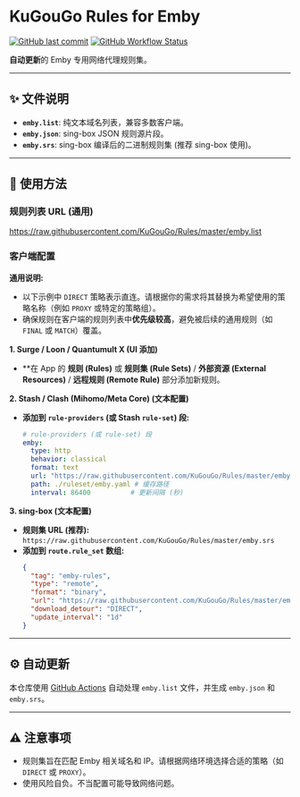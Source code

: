 # KuGouGo Rules for Emby

[![GitHub last commit](https://img.shields.io/github/last-commit/KuGouGo/Rules?label=Last%20Updated)](https://github.com/KuGouGo/Rules/commits/main)
[![GitHub Workflow Status](https://img.shields.io/github/actions/workflow/status/KuGouGo/Rules/update-rules.yml?branch=main&label=Auto%20Update)](https://github.com/KuGouGo/Rules/actions/workflows/update-rules.yml)

**自动更新**的 Emby 专用网络代理规则集。

---

## ✨ 文件说明

*   **`emby.list`**: 纯文本域名列表，兼容多数客户端。
*   **`emby.json`**: sing-box JSON 规则源片段。
*   **`emby.srs`**: sing-box 编译后的二进制规则集 (推荐 sing-box 使用)。

---

## 🚀 使用方法

### 规则列表 URL (通用)

https://raw.githubusercontent.com/KuGouGo/Rules/master/emby.list

### 客户端配置

**通用说明:**
*   以下示例中 `DIRECT` 策略表示直连。请根据你的需求将其替换为希望使用的策略名称（例如 `PROXY` 或特定的策略组）。
*   确保规则在客户端的规则列表中**优先级较高**，避免被后续的通用规则（如 `FINAL` 或 `MATCH`）覆盖。

**1. Surge / Loon / Quantumult X (UI 添加)**

*   **在 App 的 **规则 (Rules)** 或 **规则集 (Rule Sets)** / **外部资源 (External Resources)** / **远程规则 (Remote Rule)** 部分添加新规则。

**2. Stash / Clash (Mihomo/Meta Core) (文本配置)**

*   **添加到 `rule-providers` (或 Stash `rule-set`) 段:**
    ```yaml
    # rule-providers (或 rule-set) 段
    emby:
      type: http
      behavior: classical
      format: text
      url: "https://raw.githubusercontent.com/KuGouGo/Rules/master/emby.list"
      path: ./ruleset/emby.yaml # 缓存路径
      interval: 86400          # 更新间隔 (秒)
    ```
**3. sing-box (文本配置)**

*   **规则集 URL (推荐):** `https://raw.githubusercontent.com/KuGouGo/Rules/master/emby.srs`
*   **添加到 `route.rule_set` 数组:**
    ```json
    {
      "tag": "emby-rules",
      "type": "remote",
      "format": "binary",
      "url": "https://raw.githubusercontent.com/KuGouGo/Rules/master/emby.srs",
      "download_detour": "DIRECT", 
      "update_interval": "1d"      
    }
    ```
---

## ⚙️ 自动更新

本仓库使用 [GitHub Actions](https://github.com/KuGouGo/Rules/actions) 自动处理 `emby.list` 文件，并生成 `emby.json` 和 `emby.srs`。

---

## ⚠️ 注意事项

*   规则集旨在匹配 Emby 相关域名和 IP。请根据网络环境选择合适的策略（如 `DIRECT` 或 `PROXY`）。
*   使用风险自负。不当配置可能导致网络问题。
